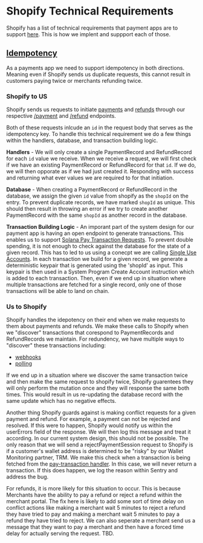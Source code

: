 # Shopify Technical Requirements

Shopify has a list of technical requirements that payment apps are to support [here](https://shopify.dev/docs/apps/payments#technical-requirements). This is how we implent and suppport each of those.

## [Idempotency](https://shopify.dev/docs/apps/payments/implementation#idempotency)

As a payments app we need to support idempotency in both directions. Meaning even if Shopify sends us duplicate requests, this cannot result in customers paying twice or merchants refunding twice.

### Shopify to US

Shopify sends us requests to initiate [payments](https://shopify.dev/docs/apps/payments/implementation/process-a-payment/offsite#initiate-the-flow) and [refunds](https://shopify.dev/docs/apps/payments/implementation/process-a-refund#initiate-the-flow) through our respective [/payment](../../apps/backend-serverless/src/handlers/shopify-handlers/payment.ts) and [/refund](../../apps/backend-serverless/src/handlers/shopify-handlers/refund.ts) endpoints.

Both of these requests inlcude an `id` in the request body that serves as the idempotency key. To handle this technical requirement we do a few things within the handlers, database, and transaction building logic.

**Handlers** - We will only create a single PaymentRecord and RefundRecord for each `id` value we receive. When we receive a request, we will first check if we have an existing PaymentRecord or RefundRecord for that `id`. If we do, we will then opporate as if we had just created it. Responding with success and returning what ever values we are required to for that initiation.

**Database** - When creating a PaymentRecord or RefundRecord in the database, we assign the given `id` value from shopify as the `shopId` on the entry. To prevent duplicate records, we have marked `shopId` as unique. This should then result in throwing an error if we try to create another PaymentRecord with the same `shopId` as another record in the database.

**Transaction Building Logic** - An imporant part of the system design for our payment app is having an open endpoint to generate transactions. This enables us to support [Solana Pay Transaction Requests](https://github.com/solana-labs/solana-pay/blob/master/SPEC.md#specification-transaction-request). To prevent double spending, it is not enough to check against the database for the state of a given record. This has to led to us using a conecpt we are calling [Single Use Accounts](../README.md). In each transaction we build for a given record, we generate a deterministic keypair that is generated using the 'shopId' as input. This keypair is then used in a System Program Create Account instruction which is added to each transaction. Then, even if we end up in situation where multiple transactions are fetched for a single record, only one of those transactions will be able to land on chain.

### Us to Shopify

Shopify handles the idepotency on their end when we make requests to them about payments and refunds. We make these calls to Shopify when we "discover" transactions that corespond to PaymentRecords and RefundRecords we maintain. For redundency, we have multiple ways to "discover" these transactions including:

-   [webhooks](../../apps/backend-serverless/src/handlers/webhooks/helius.ts)
-   [polling](../../apps/backend-serverless/src/handlers/webhooks/helius.ts)

If we end up in a situation where we discover the same transaction twice and then make the same request to shopify twice, Shopify guarentees they will only perform the mutation once and they will response the same both times. This would result in us re-updating the database record with the same update which has no negative effects.

Another thing Shopify guards against is making conflict requests for a given payment and refund. For example, a payment can not be rejected and resolved. If this were to happen, Shopify would notify us within the userErrors field of the response. We will then log this message and treat it according. In our current system design, this should not be possible. The only reason that we will send a rejectPaymentSession request to Shopify is if a customer's wallet address is determined to be "risky" by our Wallet Monitoring partner, TRM. We make this check when a transaction is being fetched from the [pay-transaction handler](../../apps/backend-serverless/src/handlers/transactions/payment-transaction.ts). In this case, we will never return a transaction. If this does happen, we log the reason within Sentry and address the bug.

For refunds, it is more likely for this situation to occur. This is because Merchants have the ability to pay a refund or reject a refund within the merchant portal. The fix here is likely to add some sort of time delay on conflict actions like making a merchant wait 5 minutes to reject a refund they have tried to pay and making a merchant wait 5 minutes to pay a refund they have tried to reject. We can also seperate a merchant send us a message that they want to pay a merchant and then have a forced time delay for actually serving the request. TBD.
